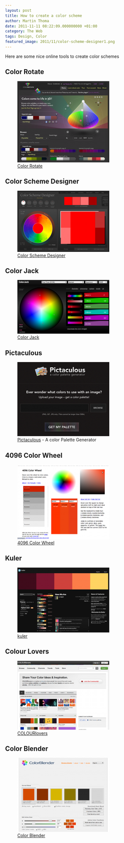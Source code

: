 ```yaml
---
layout: post
title: How to create a color scheme
author: Martin Thoma
date: 2011-11-11 08:22:09.000000000 +01:00
category: The Web
tags: Design, Color
featured_image: 2011/11/color-scheme-designer1.png
---
```

Here are some nice online tools to create color schemes

<h2>Color Rotate</h2>
<figure class="aligncenter">
            <a href="../images/2011/11/color-rotate-300x263.png"><img src="../images/2011/11/color-rotate-300x263.png" alt="Color Rotate" style="max-width:300px;max-height:263px" class="size-medium wp-image-9011"/></a>
            <figcaption class="text-center"><a href='http://www.colorotate.org/'>Color Rotate</a></figcaption>
        </figure>

<h2>Color Scheme Designer</h2>
<figure class="aligncenter">
            <a href="../images/2011/11/color-scheme-designer-300x198.png"><img src="../images/2011/11/color-scheme-designer-300x198.png" alt="Color Scheme Designer" style="max-width:300px;max-height:198px" class="size-medium wp-image-8991"/></a>
            <figcaption class="text-center"><a href='http://colorschemedesigner.com/'>Color Scheme Designer</a></figcaption>
        </figure>

<h2>Color Jack</h2>
<figure class="aligncenter">
            <a href="../images/2011/11/color-jack-sphere-300x174.png"><img src="../images/2011/11/color-jack-sphere-300x174.png" alt="Color Jack" style="max-width:300px;max-height:174px" class="size-medium wp-image-9021"/></a>
            <figcaption class="text-center"><a href='http://mudcu.be/sphere/'>Color Jack</a></figcaption>
        </figure>

<h2>Pictaculous</h2>
<figure class="aligncenter">
            <a href="../images/2011/11/Pictaculous1-300x240.png"><img src="../images/2011/11/Pictaculous1-300x240.png" alt="Pictaculous - A color Palette Generator" style="max-width:300px;max-height:240px" class="size-medium wp-image-8711"/></a>
            <figcaption class="text-center"><a href='http://pictaculous.com/'>Pictaculous</a> - A color Palette Generator</figcaption>
        </figure>

<h2>4096 Color Wheel</h2>
<figure class="aligncenter">
            <a href="../images/2011/11/4096-color-wheel-300x242.png"><img src="../images/2011/11/4096-color-wheel-300x242.png" alt="4096 Color Wheel" style="max-width:300px;max-height:242px" class="size-medium wp-image-8951"/></a>
            <figcaption class="text-center"><a href='http://www.ficml.org/jemimap/style/color/wheel.html'>4096 Color Wheel</a></figcaption>
        </figure>

<h2>Kuler</h2>
<figure class="aligncenter">
            <a href="../images/2011/11/kuler-300x210.png"><img src="../images/2011/11/kuler-300x210.png" alt="kuler" style="max-width:300px;max-height:210px" class="size-medium wp-image-8961"/></a>
            <figcaption class="text-center"><a href='http://kuler.adobe.com/'>kuler</a></figcaption>
        </figure>

<h2>Colour Lovers</h2>
<figure class="aligncenter">
            <a href="../images/2011/11/colour-lovers-300x223.png"><img src="../images/2011/11/colour-lovers-300x223.png" alt="COLOURlovers" style="max-width:300px;max-height:223px" class="size-medium wp-image-8981"/></a>
            <figcaption class="text-center"><a href='http://www.colourlovers.com/'>COLOURlovers</a></figcaption>
        </figure>

<h2>Color Blender</h2>
<figure class="aligncenter">
            <a href="../images/2011/11/color-blender-300x240.png"><img src="../images/2011/11/color-blender-300x240.png" alt="Color Blender" style="max-width:300px;max-height:240px" class="size-medium wp-image-9031"/></a>
            <figcaption class="text-center"><a href='http://www.colorblender.com/'>Color Blender</a></figcaption>
        </figure>
